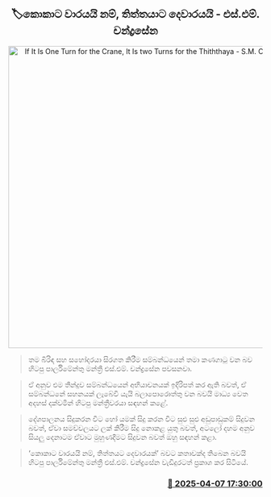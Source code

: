 <p align='center'><b><h2 align='center' title='If It Is One Turn for the Crane, It Is two Turns for the Thiththaya - S.M. Chandrasena'>🏷කොකාට වාරයයි නම්, තිත්තයාට දෙවාරයයි - එස්.එම්. චන්ද්‍රසේන</h2></b></p>
<p align='center'><img src='https://helakuru.sgp1.cdn.digitaloceanspaces.com/esana/images/lib/sm-chandrasena[1].jpg' width='600' alt='If It Is One Turn for the Crane, It Is two Turns for the Thiththaya - S.M. Chandrasena'></p>

> තම බිරිඳ සහ සහෝදරයා සිරගත කිරීම සම්බන්ධයෙන් තමා කණගාටු වන බව හිටපු පාර්ලිමේන්තු මන්ත්‍රී එස්.එම්. චන්ද්‍රසේන පවසනවා.

> ඒ අනුව එම තීන්දුව සම්බන්ධයෙන් අභියාචනයක් ඉදිරිපත් කර ඇති බවත්, ඒ සම්බන්ධනේ සහනයක් ලැබේවි යැයි බලාපොරොත්තු වන බවයි මාධ්‍ය වෙත අදහස් දක්වමින් හිටපු මන්ත්‍රීවරයා සඳහන් කළේ.

> දේශපාලනය සිදුකරන විට හෝ යමක් සිදු කරන විට සුළු සුළු අඩුපාඩුකම් සිදුවන බවත්, ඒවා සමච්චලයට ලක් කිරීම සිදු නොකළ යුතු බවත්, අටලෝ දහම අනුව සියලු දෙනාටම ඒවාට මුහුණදීමට සිදුවන බවත් ඔහු සඳහන් කළා.

> ‘කොකාට වාරයයි නම්, තිත්තයට දෙවාරයක්’ බවට කතාවක්ද තිබෙන බවයි හිටපු පාර්ලිමේන්තු මන්ත්‍රී එස්.එම්. චන්ද්‍රසේන වැඩිදුරටත් ප්‍රකාශ කර සිටියේ.



<h3 align='right'><a href='https://www.helakuru.lk/esana/p/109027/'>📅 2025-04-07 17:30:00</a></h3>
